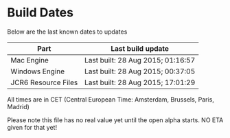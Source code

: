 # Build Dates

Below are the last known dates to updates

Part | Last build update
-----|-----
Mac Engine | Last built: 28 Aug 2015; 01:16:57
Windows Engine | Last built: 28 Aug 2015; 00:37:05
JCR6 Resource Files | Last built: 28 Aug 2015; 17:01:29
All times are in CET (Central European Time: Amsterdam, Brussels, Paris, Madrid)


Please note this file has no real value yet until the open alpha starts. NO ETA given for that yet!
